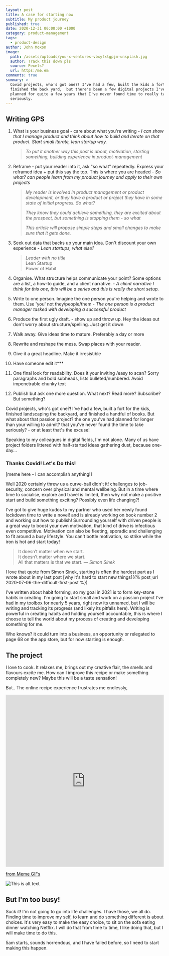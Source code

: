 ```yaml
---
layout: post
title: A case for starting now
subtitle: My product journey
published: true
date: 2020-12-31 00:00:00 +1000
category: product-management
tags:
  - product-design
author: John Moxon
image:
  path: /assets/uploads/you-x-ventures-vbxyfxlgpjm-unsplash.jpg
  author: Track this down pls
  source: Pexels?
  url: https:/me.em
comments: true
summary: >
  Covid projects, who's got one?! I've had a few, built the kids a fort,
  finished the back yard,  but there's been a few digital projects I've had
  planned for quite a few years that I've never found time to really take
  seriously.
---
```

## Writing GPS

1. What is your business goal - care about what you're writing - *I can show that I manage product and think about how to build and iterate on that product. Start small iterate, lean startup way.*

   > *To put it another way this post is about, motivation, starting something, building experience in product-management*
2. Reframe - put your reader into it, ask "so what" repeatedly. Express your reframed idea + put this say the top. This is where you are headed - *So what? can people learn from my product journey and apply to their own projects*

   > *My reader is involved in product management or product development, or they have a product or project they have in some state of initial progress. So what?*
   >
   > *They know they could achieve something, they are excited about the prospect, but something is stopping them - so what*
   >
   > *This article will propose simple steps and small changes to make sure that it gets done.*
3. Seek out data that backs up your main idea. Don't discount your own experience - *Lean startups, what else?*

   > *Leader with no title*\
   > Lean Startup\
   > Power of Habit
4. Organise. What structure helps communicate your point? Some options are a list, a how-to guide, and a client narrative. - *A client narrative I think for this one, this will be a series and this is really the short setup.*
5. Write to one person. Imagine the one person you're helping and wrote to them. Use 'you' not they/people/them - *The one person is a product manager tasked with developing a successful product*
6. Produce the first ugly draft. - show up and throw up. Hey the ideas out don't worry about structure/spelling. Just get it down
7. Walk away. Give ideas time to mature. Preferably a day or more
8. Rewrite and reshape the mess. Swap places with your reader.
9. Give it a great headline. Make it irresistible
10. Have someone edit it\*\**
11. One final look for readability. Does it your inviting /easy to scan? Sorry paragraphs and bold subheads, lists bulleted/numbered. Avoid impenetrable chunky text
12. Publish but ask one more question. What next? Read more? Subscribe? But something?

Covid projects, who's got one?! I've had a few, built a fort for the kids, finished landscaping the backyard, and finished a handful of books. But what about that passion project? the one you've had planned for longer than your willing to admit? that you've never found the time to take seriously? - or at least that's the excuse!

Speaking to my colleagues in digital fields, I'm not alone. Many of us have project folders littered with half-started ideas gathering dust, because one-day...

### Thanks Covid! Let's Do this!

\[meme here - I can accomplish anything!]

Well 2020 certainly threw us a curve-ball didn't it! challenges to job-security, concern over physical and mental wellbeing. But in a time where time to socialise, explore and travel is limited, then why not make a positive start and build something exciting? Possibly even life changing?!

I've got to give huge kudos to my partner who used her newly found lockdown time to write a novel! and is already working on book number 2 and working out how to publish! Surrounding yourself with driven people is a great way to boost your own motivation, that kind of drive is infectious even competitive. Motivation can also be fleeting, sporadic and challenging to fit around a busy lifestyle. You can't bottle motivation, so strike while the iron is hot and start today!

> It doesn’t matter when we start. <br>
> It doesn’t matter where we start. <br>
> All that matters is that we start.
> <cite>&mdash; Simon Sinek</cite>

I love that quote from Simon Sinek, starting is often the hardest part as I wrote about in my last post [why it's hard to start new things]({% post_url 2020-07-06-the-difficult-first-post %})

I've written about habit forming, so my goal in 2021 is to form key-stone habits in creating. I'm going to start small and work on a passion project I've had in my toolbox for nearly 5 years, right now its unnamed, but I will be writing and tracking its progress (and likely its pitfalls here). Writing is powerful in creating habits and holding yourself accountable, this is where I choose to tell the world about my process of creating and developing something for me.

Who knows? it could turn into a business, an opportunity or relegated to page 68 on the app store, but for now starting is enough.

## The project

I love to cook. It relaxes me, brings out my creative flair, the smells and flavours excite me.  How can I improve this recipe or make something completely new?  Maybe this will be a taste sensation!

But.. The online recipe experience frustrates me endlessly,

<div style='position:relative; padding-bottom:calc(100.00% + 44px)'><iframe src='https://gfycat.com/ifr/MeaslyGrippingAmazontreeboa' frameborder='0' scrolling='no' width='100%' height='100%' style='position:absolute;top:0;left:0;' allowfullscreen></iframe></div><p><a href="https://gfycat.com/discover/meme-gifs">from Meme GIFs</a></p>

![This is alt text](/assets/uploads/you-x-ventures-vbxyfxlgpjm-unsplash.jpg "This is the title")

## But I'm too busy!

Suck it! I'm not going to go into life challenges.  I have those, we all do. Finding time to improve my self, to learn and do something different is about choices. It's very easy to make the easy choice, to sit on the sofa eating dinner watching Netflix. I will do that from time to time, I like doing that, but I will make time to do this.

5am starts, sounds horrendous, and I have failed before, so I need to start making this happen.